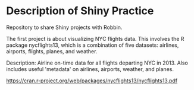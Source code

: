# Description of Shiny Practice
Repository to share Shiny projects with Robbin.

The first project is about visualizing NYC flights data. This involves the R package nycflights13, which is a combination of five datasets: airlines, airports, flights, planes, and weather.

Description: Airline on-time data for all flights departing NYC in 2013.
Also includes useful 'metadata' on airlines, airports, weather, and
planes.

https://cran.r-project.org/web/packages/nycflights13/nycflights13.pdf

